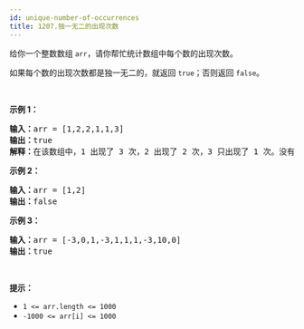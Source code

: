 ```yaml
---
id: unique-number-of-occurrences
title: 1207.独一无二的出现次数
---
```

给你一个整数数组 <code>arr</code>，请你帮忙统计数组中每个数的出现次数。

如果每个数的出现次数都是独一无二的，就返回 <code>true</code>；否则返回 <code>false</code>。

 

**示例 1：**


<pre><strong>输入：</strong>arr = [1,2,2,1,1,3]<br/><strong>输出：</strong>true<br/><strong>解释：</strong>在该数组中，1 出现了 3 次，2 出现了 2 次，3 只出现了 1 次。没有两个数的出现次数相同。</pre>

**示例 2：**


<pre><strong>输入：</strong>arr = [1,2]<br/><strong>输出：</strong>false<br/></pre>

**示例 3：**


<pre><strong>输入：</strong>arr = [-3,0,1,-3,1,1,1,-3,10,0]<br/><strong>输出：</strong>true<br/></pre>

 

**提示：**


- <code>1 &lt;= arr.length &lt;= 1000</code>
- <code>-1000 &lt;= arr[i] &lt;= 1000</code>
